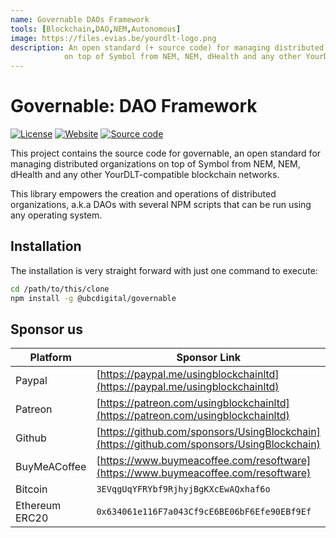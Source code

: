 ```yaml
---
name: Governable DAOs Framework
tools: [Blockchain,DAO,NEM,Autonomous]
image: https://files.evias.be/yourdlt-logo.png
description: An open standard (+ source code) for managing distributed organizations
            on top of Symbol from NEM, NEM, dHealth and any other YourDLT-compatible blockchain networks.
---
```


# Governable: DAO Framework

[![License](https://img.shields.io/badge/License-LGPL%203.0%20only-blue.svg)][license]
[![Website](https://img.shields.io/badge/Website-green.svg)][parent-url]
[![Source code](https://img.shields.io/badge/Source%20code-orange.svg)][code-url]

This project contains the source code for governable, an open standard for managing
distributed organizations on top of Symbol from NEM, NEM, dHealth and any other
YourDLT-compatible blockchain networks.

This library empowers the creation and operations of distributed organizations,
a.k.a DAOs with several NPM scripts that can be run using any operating system.

## Installation

The installation is very straight forward with just one command to execute:

```bash
cd /path/to/this/clone
npm install -g @ubcdigital/governable
```

## Sponsor us

| Platform | Sponsor Link |
| --- | --- |
| Paypal | [https://paypal.me/usingblockchainltd](https://paypal.me/usingblockchainltd) |
| Patreon | [https://patreon.com/usingblockchainltd](https://patreon.com/usingblockchainltd) |
| Github | [https://github.com/sponsors/UsingBlockchain](https://github.com/sponsors/UsingBlockchain) |
| BuyMeACoffee | [https://www.buymeacoffee.com/resoftware](https://www.buymeacoffee.com/resoftware) |
| Bitcoin | `3EVqgUqYFRYbf9RjhyjBgKXcEwAQxhaf6o` |
| Ethereum ERC20 | `0x634061e116F7a043Cf9cE6BE06bF6Efe90EBf9Ef` |

[parent-url]: https://ubc.digital
[license]: https://opensource.org/licenses/LGPL-3.0
[code-url]: https://github.com/usingblockchain/governable